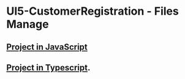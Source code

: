# UI5-CustomerRegistration - Files Manage
## [Project in JavaScript](custonmerregistration)

## [Project in Typescript](custonmerregistration-ts). 